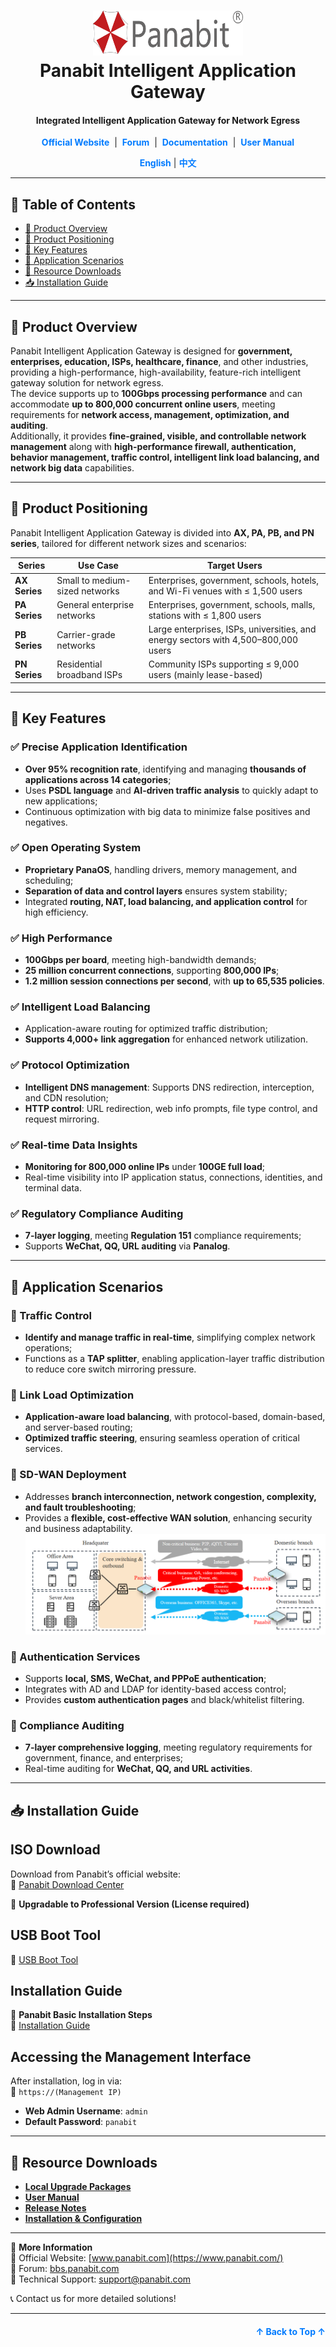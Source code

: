 <a name="readme-top"></a>
<h1 align="center">
  <img src="Assets/Panabit.png" alt="Panabit" width="240" height="72">
  <br>
  Panabit Intelligent Application Gateway
</h1>
<h4 align="center">Integrated Intelligent Application Gateway for Network Egress</h4>

<div align="center">
  <a href="https://www.panabit.com/" style="color: #007bff; text-decoration: none; font-weight: bold;">Official Website</a> &nbsp;|&nbsp;
  <a href="https://bbs.panabit.com/" style="color: #007bff; text-decoration: none; font-weight: bold;">Forum</a> &nbsp;|&nbsp;
  <a href="Config/English Version/Panabit Application Gateway Specification" style="color: #007bff; text-decoration: none; font-weight: bold;">Documentation</a> &nbsp;|&nbsp;
  <a href="Guide" style="color: #007bff; text-decoration: none; font-weight: bold;">User Manual</a>
</div>

<p align="center">
  <span style="color: #007bff; font-weight: bold;">English</span> | <a href="README_CN.md" style="color: #007bff; text-decoration: none; font-weight: bold;">中文</a>
</p>

---

## 📖 Table of Contents
- [📌 Product Overview](#-product-overview)
- [🔹 Product Positioning](#-product-positioning)
- [🚀 Key Features](#-key-features)
- [🎯 Application Scenarios](#-application-scenarios)
- [📂 Resource Downloads](#-resource-downloads)
- [📥 Installation Guide](#-installation-guide)

---

## 📌 Product Overview
Panabit Intelligent Application Gateway is designed for **government, enterprises, education, ISPs, healthcare, finance**, and other industries, providing a high-performance, high-availability, feature-rich intelligent gateway solution for network egress.  
The device supports up to **100Gbps processing performance** and can accommodate **up to 800,000 concurrent online users**, meeting requirements for **network access, management, optimization, and auditing**.  
Additionally, it provides **fine-grained, visible, and controllable network management** along with **high-performance firewall, authentication, behavior management, traffic control, intelligent link load balancing, and network big data** capabilities.

---

## 🔹 Product Positioning
Panabit Intelligent Application Gateway is divided into **AX, PA, PB, and PN series**, tailored for different network sizes and scenarios:

| **Series**   | **Use Case**             | **Target Users**                                                     |
|-------------|-------------------------|----------------------------------------------------------------------|
| **AX Series** | Small to medium-sized networks | Enterprises, government, schools, hotels, and Wi-Fi venues with ≤ 1,500 users |
| **PA Series** | General enterprise networks | Enterprises, government, schools, malls, stations with ≤ 1,800 users |
| **PB Series** | Carrier-grade networks | Large enterprises, ISPs, universities, and energy sectors with 4,500–800,000 users |
| **PN Series** | Residential broadband ISPs | Community ISPs supporting ≤ 9,000 users (mainly lease-based) |

---

## 🚀 Key Features

### ✅ Precise Application Identification
- **Over 95% recognition rate**, identifying and managing **thousands of applications across 14 categories**;
- Uses **PSDL language** and **AI-driven traffic analysis** to quickly adapt to new applications;
- Continuous optimization with big data to minimize false positives and negatives.

### ✅ Open Operating System
- **Proprietary PanaOS**, handling drivers, memory management, and scheduling;
- **Separation of data and control layers** ensures system stability;
- Integrated **routing, NAT, load balancing, and application control** for high efficiency.

### ✅ High Performance
- **100Gbps per board**, meeting high-bandwidth demands;
- **25 million concurrent connections**, supporting **800,000 IPs**;
- **1.2 million session connections per second**, with **up to 65,535 policies**.

### ✅ Intelligent Load Balancing
- Application-aware routing for optimized traffic distribution;
- **Supports 4,000+ link aggregation** for enhanced network utilization.

### ✅ Protocol Optimization
- **Intelligent DNS management**: Supports DNS redirection, interception, and CDN resolution;
- **HTTP control**: URL redirection, web info prompts, file type control, and request mirroring.

### ✅ Real-time Data Insights
- **Monitoring for 800,000 online IPs** under **100GE full load**;
- Real-time visibility into IP application status, connections, identities, and terminal data.

### ✅ Regulatory Compliance Auditing
- **7-layer logging**, meeting **Regulation 151** compliance requirements;
- Supports **WeChat, QQ, URL auditing** via **Panalog**.

---

## 🎯 Application Scenarios

### 📌 Traffic Control
- **Identify and manage traffic in real-time**, simplifying complex network operations;
- Functions as a **TAP splitter**, enabling application-layer traffic distribution to reduce core switch mirroring pressure.

### 📌 Link Load Optimization
- **Application-aware load balancing**, with protocol-based, domain-based, and server-based routing;
- **Optimized traffic steering**, ensuring seamless operation of critical services.

### 📌 SD-WAN Deployment
- Addresses **branch interconnection, network congestion, complexity, and fault troubleshooting**;
- Provides a **flexible, cost-effective WAN solution**, enhancing security and business adaptability.  
  ![SD-WAN](Assets/SDWAN_EN.png)

### 📌 Authentication Services
- Supports **local, SMS, WeChat, and PPPoE authentication**;
- Integrates with AD and LDAP for identity-based access control;
- Provides **custom authentication pages** and black/whitelist filtering.

### 📌 Compliance Auditing
- **7-layer comprehensive logging**, meeting regulatory requirements for government, finance, and enterprises;
- Real-time auditing for **WeChat, QQ, and URL activities**.

---

## 📥 Installation Guide
## ISO Download
Download from Panabit’s official website:  
🔗 [Panabit Download Center](https://www.panabit.com/download)

📌 **Upgradable to Professional Version (License required)**

## USB Boot Tool
🔗 [USB Boot Tool](http://bbs.panabit.com/thread-11407-1-1.html)

## Installation Guide
📖 **Panabit Basic Installation Steps**  
🔗 [Installation Guide](https://bbs.panabit.com/thread-23842-1-1.html)

## Accessing the Management Interface
After installation, log in via:  
🔗 `https://(Management IP)`  

- **Web Admin Username**: `admin`
- **Default Password**: `panabit`

---

## 📂 Resource Downloads

- **[Local Upgrade Packages](package/)**  
- **[User Manual](Guide/)**  
- **[Release Notes](Guide/)**  
- **[Installation & Configuration](Config/)**  

---

📢 **More Information**  
🔗 Official Website: [www.panabit.com](https://www.panabit.com/)  
🔗 Forum: [bbs.panabit.com](https://bbs.panabit.com/)  
🔗 Technical Support: support@panabit.com

📞 Contact us for more detailed solutions!

---

<p align="right" style="font-size: 14px; color: #555; margin-top: 20px;">
  <a href="#readme-top" style="text-decoration: none; color: #007bff; font-weight: bold;">↑ Back to Top ↑</a>
</p>

